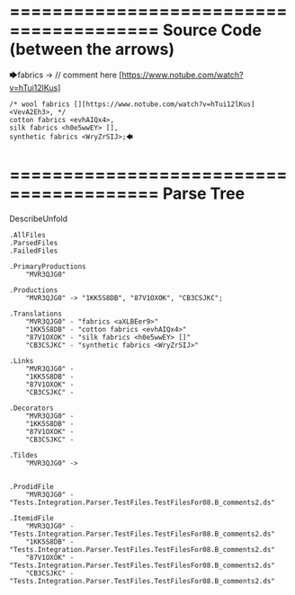 ========================================
Source Code (between the arrows)
========================================

🡆fabrics <aXLBEer9> -> // comment here [https://www.notube.com/watch?v=hTui12lKus]

    /* wool fabrics [][https://www.notube.com/watch?v=hTui12lKus] <VevA2Eh3>, */
    cotton fabrics <evhAIQx4>,
    silk fabrics <h0e5wwEY> [],
    synthetic fabrics <WryZrSIJ>;🡄

========================================
Parse Tree
========================================
DescribeUnfold

    .AllFiles
    .ParsedFiles
    .FailedFiles

    .PrimaryProductions
        "MVR3QJG0" 

    .Productions
        "MVR3QJG0" -> "1KK5S8DB", "87V1OXOK", "CB3CSJKC";

    .Translations
        "MVR3QJG0" - "fabrics <aXLBEer9>"
        "1KK5S8DB" - "cotton fabrics <evhAIQx4>"
        "87V1OXOK" - "silk fabrics <h0e5wwEY> []"
        "CB3CSJKC" - "synthetic fabrics <WryZrSIJ>"

    .Links
        "MVR3QJG0" - 
        "1KK5S8DB" - 
        "87V1OXOK" - 
        "CB3CSJKC" - 

    .Decorators
        "MVR3QJG0" - 
        "1KK5S8DB" - 
        "87V1OXOK" - 
        "CB3CSJKC" - 

    .Tildes
        "MVR3QJG0" -> 


    .ProdidFile
        "MVR3QJG0" - "Tests.Integration.Parser.TestFiles.TestFilesFor08.B_comments2.ds"

    .ItemidFile
        "MVR3QJG0" - "Tests.Integration.Parser.TestFiles.TestFilesFor08.B_comments2.ds"
        "1KK5S8DB" - "Tests.Integration.Parser.TestFiles.TestFilesFor08.B_comments2.ds"
        "87V1OXOK" - "Tests.Integration.Parser.TestFiles.TestFilesFor08.B_comments2.ds"
        "CB3CSJKC" - "Tests.Integration.Parser.TestFiles.TestFilesFor08.B_comments2.ds"

